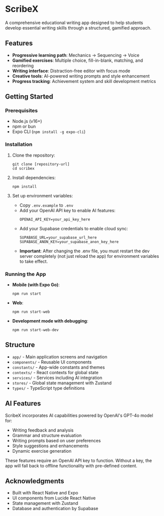 # ScribeX

A comprehensive educational writing app designed to help students develop essential writing skills through a structured, gamified approach.

## Features

- **Progressive learning path**: Mechanics → Sequencing → Voice
- **Gamified exercises**: Multiple choice, fill-in-blank, matching, and reordering
- **Writing interface**: Distraction-free editor with focus mode
- **Creative tools**: AI-powered writing prompts and style enhancement
- **Progress tracking**: Achievement system and skill development metrics

## Getting Started

### Prerequisites

- Node.js (v16+)
- npm or bun
- Expo CLI (`npm install -g expo-cli`)

### Installation

1. Clone the repository:
   ```
   git clone [repository-url]
   cd scribex
   ```

2. Install dependencies:
   ```
   npm install
   ```
   
3. Set up environment variables:
   - Copy `.env.example` to `.env`
   - Add your OpenAI API key to enable AI features:
     ```
     OPENAI_API_KEY=your_api_key_here
     ```
   - Add your Supabase credentials to enable cloud sync:
     ```
     SUPABASE_URL=your_supabase_url_here
     SUPABASE_ANON_KEY=your_supabase_anon_key_here
     ```
   - **Important**: After changing the .env file, you must restart the dev server completely
     (not just reload the app) for environment variables to take effect.

### Running the App

- **Mobile (with Expo Go)**:
  ```
  npm run start
  ```

- **Web**:
  ```
  npm run start-web
  ```

- **Development mode with debugging**:
  ```
  npm run start-web-dev
  ```

## Structure

- `app/` - Main application screens and navigation
- `components/` - Reusable UI components
- `constants/` - App-wide constants and themes
- `contexts/` - React contexts for global state
- `services/` - Services including AI integration
- `stores/` - Global state management with Zustand
- `types/` - TypeScript type definitions

## AI Features

ScribeX incorporates AI capabilities powered by OpenAI's GPT-4o model for:

- Writing feedback and analysis
- Grammar and structure evaluation
- Writing prompts based on user preferences
- Style suggestions and enhancements
- Dynamic exercise generation

These features require an OpenAI API key to function. Without a key, the app will fall back to offline functionality with pre-defined content.

## Acknowledgments

- Built with React Native and Expo
- UI components from Lucide React Native
- State management with Zustand
- Database and authentication by Supabase